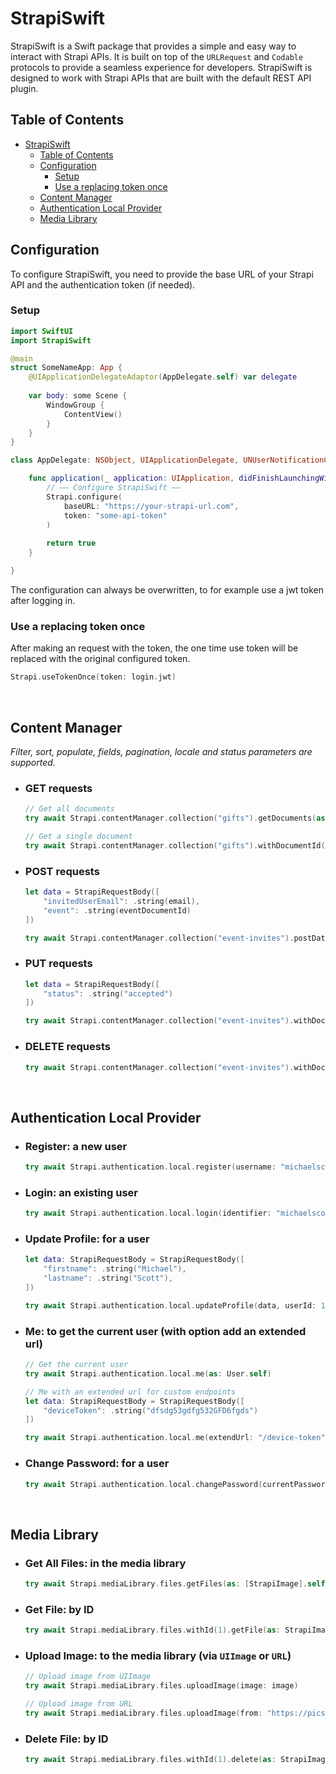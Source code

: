 # StrapiSwift

StrapiSwift is a Swift package that provides a simple and easy way to interact with Strapi APIs. It is built on top of the `URLRequest` and `Codable` protocols to provide a seamless experience for developers. StrapiSwift is designed to work with Strapi APIs that are built with the default REST API plugin.

## Table of Contents
- [StrapiSwift](#strapiswift)
  - [Table of Contents](#table-of-contents)
  - [Configuration](#configuration)
    - [Setup](#setup)
    - [Use a replacing token once](#use-a-replacing-token-once)
  - [Content Manager](#content-manager)
  - [Authentication Local Provider](#authentication-local-provider)
  - [Media Library](#media-library)

## Configuration
To configure StrapiSwift, you need to provide the base URL of your Strapi API and the authentication token (if needed).

### Setup

```swift
import SwiftUI
import StrapiSwift

@main
struct SomeNameApp: App {
    @UIApplicationDelegateAdaptor(AppDelegate.self) var delegate
    
    var body: some Scene {
        WindowGroup {
            ContentView()
        }
    }
}

class AppDelegate: NSObject, UIApplicationDelegate, UNUserNotificationCenterDelegate {

    func application(_ application: UIApplication, didFinishLaunchingWithOptions launchOptions: [UIApplication.LaunchOptionsKey: Any]? = nil) -> Bool {
        // —— Configure StrapiSwift ——
        Strapi.configure(
            baseURL: "https://your-strapi-url.com",
            token: "some-api-token"
        )
        
        return true
    }

}
```

The configuration can always be overwritten, to for example use a jwt token after logging in.

### Use a replacing token once

After making an request with the token, the one time use token will be replaced with the original configured token.

```swift
Strapi.useTokenOnce(token: login.jwt)
```

<br>

## Content Manager
*Filter, sort, populate, fields, pagination, locale and status parameters are supported.*
- ### GET requests

    ```swift
    // Get all documents
    try await Strapi.contentManager.collection("gifts").getDocuments(as: [Gift].self)

    // Get a single document
    try await Strapi.contentManager.collection("gifts").withDocumentId("a4fsdnjsdf42dsfd").getDocument(as: Gift.self)
    ```

- ### POST requests

    ```swift
    let data = StrapiRequestBody([
        "invitedUserEmail": .string(email),
        "event": .string(eventDocumentId)
    ])

    try await Strapi.contentManager.collection("event-invites").postData(data, as: EventInvite.self)
    ```

- ### PUT requests

    ```swift
    let data = StrapiRequestBody([
        "status": .string("accepted")
    ])

    try await Strapi.contentManager.collection("event-invites").withDocumentId("a4fsdnjsdf42dsfd").putData(data, as: EventInvite.self)
    ```


- ### DELETE requests

    ```swift
    try await Strapi.contentManager.collection("event-invites").withDocumentId("a4fsdnjsdf42dsfd").delete()
    ```

<br>

## Authentication Local Provider
- ### Register: a new user

    ```swift
    try await Strapi.authentication.local.register(username: "michaelscott", email: "michaelscott@dundermifflin.com", password: "password", as: User.self)
    ```

- ### Login: an existing user

    ```swift
    try await Strapi.authentication.local.login(identifier: "michaelscott", password: "password", as: User.self)
    ```

- ### Update Profile: for a user

    ```swift
    let data: StrapiRequestBody = StrapiRequestBody([
        "firstname": .string("Michael"),
        "lastname": .string("Scott"),
    ])
    
    try await Strapi.authentication.local.updateProfile(data, userId: 1, as: User.self)
    ```

- ### Me: to get the current user (with option add an extended url)

    ```swift
    // Get the current user
    try await Strapi.authentication.local.me(as: User.self)

    // Me with an extended url for custom endpoints
    let data: StrapiRequestBody = StrapiRequestBody([
        "deviceToken": .string("dfsdg53gdfg532GFD6fgds")
    ])

    try await Strapi.authentication.local.me(extendUrl: "/device-token", requestType: .PUT, data: data, as: User.self)
    ```

- ### Change Password: for a user

    ```swift
    try await Strapi.authentication.local.changePassword(currentPassword: "currentPassword", newPassword: "newPassword", as: User.self)
    ```

<br>

## Media Library
- ### Get All Files: in the media library

    ```swift
    try await Strapi.mediaLibrary.files.getFiles(as: [StrapiImage].self)
    ```

- ### Get File: by ID

    ```swift
    try await Strapi.mediaLibrary.files.withId(1).getFile(as: StrapiImage.self)
    ```

- ### Upload Image: to the media library (via `UIImage` or `URL`)

    ```swift
    // Upload image from UIImage
    try await Strapi.mediaLibrary.files.uploadImage(image: image)

    // Upload image from URL
    try await Strapi.mediaLibrary.files.uploadImage(from: "https://picsum.photos/200/300")
    ```

- ### Delete File: by ID

    ```swift
    try await Strapi.mediaLibrary.files.withId(1).delete(as: StrapiImage.self)
    ```